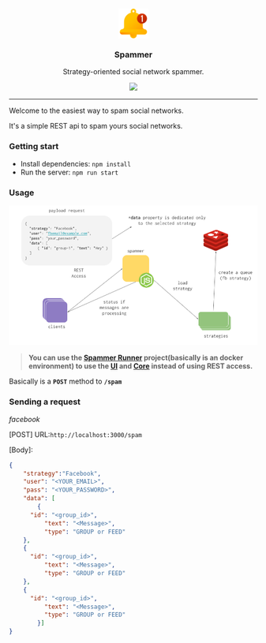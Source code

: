 <p align="center">
  <img width="60" align="center" src="./assets/spammer.png" alt="logo spammer" />
  <h3 align="center">Spammer</h3>
  <p align="center">Strategy-oriented social network spammer.</p>

  <p align="center">
    <a href="http://standardjs.com/">
      <img src="https://img.shields.io/badge/code%20style-standard-brightgreen.svg">
    </a>
  </p>
</p>

---

Welcome to the easiest way to spam social networks. 


It's a simple REST api to spam yours social networks.

### Getting start
- Install dependencies: `npm install`
- Run the server: `npm run start`

### Usage

![flow](./assets/dg-flow.png)

> **You can use the [Spammer Runner](https://github.com/blackcapz/spammer-runner) project(basically is an docker environment) to use the [UI](https://github.com/blackcapz/spammer-ui) and [Core](https://github.com/blackcapz/spammer-core) instead of using REST access.**

Basically is a **`POST`** method to **`/spam`** 

### Sending a request

_facebook_

[POST] URL:`http://localhost:3000/spam`

[Body]:
```json
{
	"strategy":"Facebook",
	"user": "<YOUR_EMAIL>",
	"pass": "<YOUR_PASSWORD>",
	"data": [
		{ 
      "id": "<group_id>",
		  "text": "<Message>",
		  "type": "GROUP or FEED"
    },
    { 
      "id": "<group_id>",
		  "text": "<Message>",
		  "type": "GROUP or FEED"
    },
    { 
      "id": "<group_id>",
		  "text": "<Message>",
		  "type": "GROUP or FEED"
		}]
}
```
